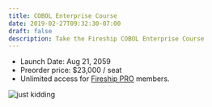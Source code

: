 ```yaml
---
title: COBOL Enterprise Course
date: 2019-02-27T09:32:30-07:00
draft: false
description: Take the Fireship COBOL Enterprise Course
---
```


- Launch Date: Aug 21, 2059
- Preorder price: $23,000 / seat 
- Unlimited access for [Fireship PRO](/pro) members. 

![just kidding](https://media2.giphy.com/media/26BRLGB7eWATEI1Ik/giphy.gif?cid=ecf05e47849e176ea461ac559d17cfde23c2b2adb36fcf16&rid=giphy.gif)
